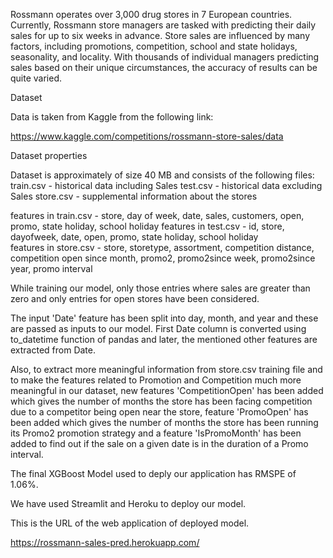 Rossmann operates over 3,000 drug stores in 7 European countries. Currently, Rossmann store managers are tasked with predicting their daily sales for up to six weeks in advance. Store sales are influenced by many factors, including promotions, competition, school and state holidays, seasonality, and locality. With thousands of individual managers predicting sales based on their unique circumstances, the accuracy of results can be quite varied.

Dataset 

Data is taken from Kaggle from the following link:

https://www.kaggle.com/competitions/rossmann-store-sales/data

Dataset properties 

Dataset is approximately of size 40 MB and consists of the following files:
train.csv - historical data including Sales
test.csv - historical data excluding Sales
store.csv - supplemental information about the stores

features in train.csv	- store, day of week, date, sales, customers, open, promo, state holiday, school holiday
features in test.csv	- id, store, dayofweek, date, open, promo, state holiday, school holiday	
features in store.csv	- store, storetype, assortment, competition distance, competition open since month, promo2, promo2since week, promo2since year, promo interval	

While training our model, only those entries where sales are greater than zero and only entries for open stores have been considered.

The input 'Date' feature has been split into day, month, and year and these are passed as inputs to our model. First Date column is converted using to_datetime function of pandas and later, the mentioned other features are extracted from Date.

Also, to extract more meaningful information from store.csv training file and to make the features related to Promotion and Competition much more meaningful in our dataset, new features 'CompetitionOpen' has been added which gives the number of months the store has been facing competition due to a competitor being open near the store, feature 'PromoOpen' has been added which gives the number of months the store has been running its Promo2 promotion strategy and a feature 'IsPromoMonth' has been added to find out if the sale on a given date is in the duration of a Promo interval.

The final XGBoost Model used to deply our application has RMSPE of 1.06%.

We have used Streamlit and Heroku to deploy our model.

This is the URL of the web application of deployed model.

https://rossmann-sales-pred.herokuapp.com/
